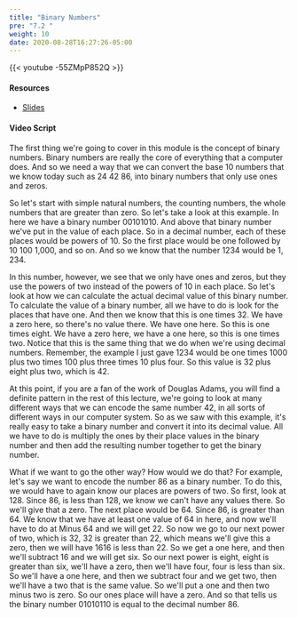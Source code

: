 ```yaml
---
title: "Binary Numbers"
pre: "7.2 "
weight: 10
date: 2020-08-28T16:27:26-05:00
---
```


{{< youtube -55ZMpP852Q >}}

<!-- CC 110: GL5DkDxb7xE -->

#### Resources
* [Slides](/1-cis115/07-encoding/slides/7-Encoding.pdf)

#### Video Script

The first thing we're going to cover in this module is the concept of binary numbers. Binary numbers are really the core of everything that a computer does. And so we need a way that we can convert the base 10 numbers that we know today such as 24 42 86, into binary numbers that only use ones and zeros. 

So let's start with simple natural numbers, the counting numbers, the whole numbers that are greater than zero. So let's take a look at this example. In here we have a binary number 00101010. And above that binary number we've put in the value of each place. So in a decimal number, each of these places would be powers of 10. So the first place would be one followed by 10 100 1,000, and so on. And so we know that the number 1234 would be 1, 234. 

In this number, however, we see that we only have ones and zeros, but they use the powers of two instead of the powers of 10 in each place. So let's look at how we can calculate the actual decimal value of this binary number. To calculate the value of a binary number, all we have to do is look for the places that have one. And then we know that this is one times 32. We have a zero here, so there's no value there. We have one here. So this is one times eight. We have a zero here, we have a one here, so this is one times two. Notice that this is the same thing that we do when we're using decimal numbers. Remember, the example I just gave 1234 would be one times 1000 plus two times 100 plus three times 10 plus four. So this value is 32 plus eight plus two, which is 42.

 At this point, if you are a fan of the work of Douglas Adams, you will find a definite pattern in the rest of this lecture, we're going to look at many different ways that we can encode the same number 42, in all sorts of different ways in our computer system. So as we saw with this example, it's really easy to take a binary number and convert it into its decimal value. All we have to do is multiply the ones by their place values in the binary number and then add the resulting number together to get the binary number. 
 
 What if we want to go the other way? How would we do that? For example, let's say we want to encode the number 86 as a binary number. To do this, we would have to again know our places are powers of two. So first, look at 128. Since 86, is less than 128, we know we can't have any values there. So we'll give that a zero. The next place would be 64. Since 86, is greater than 64. We know that we have at least one value of 64 in here, and now we'll have to do at Minus 64 and we will get 22. So now we go to our next power of two, which is 32, 32 is greater than 22, which means we'll give this a zero, then we will have 1616 is less than 22. So we get a one here, and then we'll subtract 16 and we will get six. So our next power is eight, eight is greater than six, we'll have a zero, then we'll have four, four is less than six. So we'll have a one here, and then we subtract four and we get two, then we'll have a two that is the same value. So we'll put a one and then two minus two is zero. So our ones place will have a zero. And so that tells us the binary number 01010110 is equal to the decimal number 86.